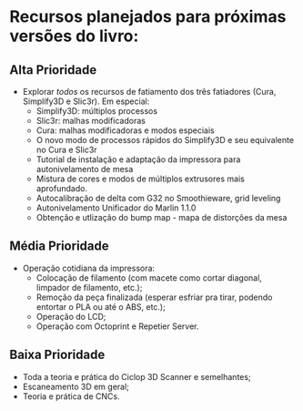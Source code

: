 # Recursos planejados para próximas versões do livro:

## Alta Prioridade
* Explorar _todos_ os recursos de fatiamento dos três fatiadores (Cura, Simplify3D e Slic3r). Em especial:
  * Simplify3D: múltiplos processos
  * Slic3r: malhas modificadoras
  * Cura: malhas modificadoras e modos especiais
  * O novo modo de processos rápidos do Simplify3D e seu equivalente no Cura e Slic3r
  * Tutorial de instalação e adaptação da impressora para autonivelamento de mesa
  * Mistura de cores e modos de múltiplos extrusores mais aprofundado.
  * Autocalibração de delta com G32 no Smoothieware, grid leveling
  * Autonivelamento Unificador do Marlin 1.1.0
  * Obtenção e utlização do bump map - mapa de distorções da mesa

## Média Prioridade
* Operação cotidiana da impressora:
  * Colocação de filamento (com macete como cortar diagonal, limpador de filamento, etc.);
  * Remoção da peça finalizada (esperar esfriar pra tirar, podendo entortar o PLA ou até o ABS, etc.);
  * Operação do LCD;
  * Operação com Octoprint e Repetier Server.


## Baixa Prioridade
* Toda a teoria e prática do Ciclop 3D Scanner e semelhantes;
* Escaneamento 3D em geral;
* Teoria e prática de CNCs.
